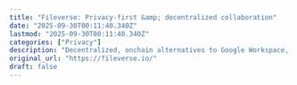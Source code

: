 ```yaml
---
title: "Fileverse: Privacy-first &amp; decentralized collaboration"
date: "2025-09-30T00:11:40.340Z"
lastmod: "2025-09-30T00:11:40.340Z"
categories: ["Privacy"]
description: "Decentralized, onchain alternatives to Google Workspace, Microsoft 365, and Notion for privacy-enhancing, end-to-end encrypted collaboration."
original_url: "https://fileverse.io/"
draft: false
---
```

